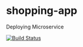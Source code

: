 # shopping-app
Deploying Microservice

[![Build Status](https://dev.azure.com/scottiewilcoxsonsbti/shopping/_apis/build/status/shoppingclient-pipeline?branchName=master)](https://dev.azure.com/scottiewilcoxsonsbti/shopping/_build/latest?definitionId=4&branchName=master)
